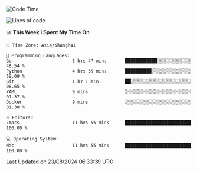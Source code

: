 <!--START_SECTION:waka-->
![Code Time](http://img.shields.io/badge/Code%20Time-2%2C148%20hrs%2058%20mins-blue)

![Lines of code](https://img.shields.io/badge/From%20Hello%20World%20I%27ve%20Written-308.0%20thousand%20lines%20of%20code-blue)

📊 **This Week I Spent My Time On** 

```text
🕑︎ Time Zone: Asia/Shanghai

💬 Programming Languages: 
Go                       5 hrs 47 mins       ████████████░░░░░░░░░░░░░   48.54 % 
Python                   4 hrs 39 mins       ██████████░░░░░░░░░░░░░░░   39.09 % 
Git                      1 hr 1 min          ██░░░░░░░░░░░░░░░░░░░░░░░   08.65 % 
YAML                     9 mins              ░░░░░░░░░░░░░░░░░░░░░░░░░   01.37 % 
Docker                   9 mins              ░░░░░░░░░░░░░░░░░░░░░░░░░   01.30 % 

🔥 Editors: 
Emacs                    11 hrs 55 mins      █████████████████████████   100.00 % 

💻 Operating System: 
Mac                      11 hrs 55 mins      █████████████████████████   100.00 % 
```


 Last Updated on 23/08/2024 06:33:39 UTC
<!--END_SECTION:waka-->
